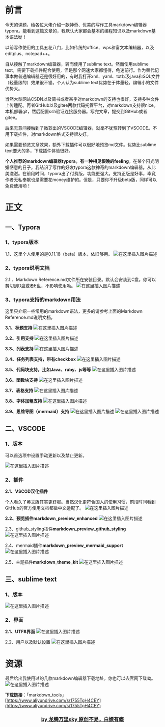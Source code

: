 ﻿# 前言

今天的课题，给各位大佬介绍一款神奇、优美的写作工具markdown编辑器typora。能看到这篇文章的，我默认大家都会基本的编程知识以及markdown基本语法呦！



以前写作使用的工具五花八门，比如传统的office、wps和富文本编辑器，以及editplus、notepad++。

自从接触了markdown编辑器，转而使用了sublime text。然而使用sublime text，需要下载插件配合使用，但是那个网速大家都懂得，龟速前行。作为替代记事本做普通编辑器还是很好用的，有时我打开xml、yaml、txt以及java和SQL文件（轻量级的）效果很不错。个人认为sublime text优势在于体量轻，编辑小的文件优势大。

当然大型网站CSDN以及简书或者某乎对markdown的支持也很好，支持多种文件上传适配。再者GitHub以及gitee两款代码托管平台，对markdown支持很nice。本机部署git，然后配置ssh验证连接服务器。写完文章，提交到GitHub或者gitee。

后来无意间接触到了微软出的VSCODE编辑器，就毫不犹豫转到了VSCODE。不用下载插件，对markdown格式支持很友好。

如果需要预览文章效果，额外下载插件可以很好地预览md文件。优势比sublime text要大的多，下载插件体验很好。



**个人推荐的markdown编辑器typora，有一种相见恨晚的feeling**。在某个阳光明媚惬意的日子，我结识了写作的好友typora这款神奇的markdown编辑器，从此美滋滋。在前段时间，typora出了付费版，功能更强大。支持正版是好事，毕竟作者无私奉献也是需要花money维护的。但是，只要你不升级beta版，同样可以免费使用哟！



# 正文



## 一、Typora

### 1、typora版本

1.1、这里个人使用的是0.11.18（beta）版本，依旧够用。
![在这里插入图片描述](https://img-blog.csdnimg.cn/605456cf9a9d4fb1b7968b77a1dd4e57.png?x-oss-process=,type_d3F5LXplbmhlaQ,shadow_50,text_Q1NETiBA6b6Z6IW-5LiH6YeMc2t5,size_19,color_FFFFFF,t_70,g_se,x_16#)



### 2、typora说明文档

2.1 、Markdown Reference.md文件所在安装目录。默认会安装到C盘，你可以剪切到D盘或者E盘，不影响使用呦。
![在这里插入图片描述](https://img-blog.csdnimg.cn/85a9d26147ed4499a0d62fe7850cae2c.png?x-oss-process=,type_d3F5LXplbmhlaQ,shadow_50,text_Q1NETiBA6b6Z6IW-5LiH6YeMc2t5,size_20,color_FFFFFF,t_70,g_se,x_16#)



### 3、typora支持的markdown用法

这里只介绍一些常用的markdown语法，更多的请参考上面的Markdown Reference.md说明文档。

**3.1、标题支持**
![在这里插入图片描述](https://img-blog.csdnimg.cn/1af5ffb1a5d2458e9032cb80ff92220b.png?x-oss-process=,type_d3F5LXplbmhlaQ,shadow_50,text_Q1NETiBA6b6Z6IW-5LiH6YeMc2t5,size_20,color_FFFFFF,t_70,g_se,x_16#)

**3.2、引用支持**
![在这里插入图片描述](https://img-blog.csdnimg.cn/debb3db87e7349f89e972284fa4f352f.png?x-oss-process=,type_d3F5LXplbmhlaQ,shadow_50,text_Q1NETiBA6b6Z6IW-5LiH6YeMc2t5,size_20,color_FFFFFF,t_70,g_se,x_16#)

**3.3、列表支持**
![在这里插入图片描述](https://img-blog.csdnimg.cn/318c3bb15dfc442d82c1ab08a370beda.png?x-oss-process=,type_d3F5LXplbmhlaQ,shadow_50,text_Q1NETiBA6b6Z6IW-5LiH6YeMc2t5,size_20,color_FFFFFF,t_70,g_se,x_16#)

**3.4、任务列表支持，带有checkbox**
![在这里插入图片描述](https://img-blog.csdnimg.cn/720b81b0fad34268abacb093892c3bce.png?x-oss-process=,type_d3F5LXplbmhlaQ,shadow_50,text_Q1NETiBA6b6Z6IW-5LiH6YeMc2t5,size_20,color_FFFFFF,t_70,g_se,x_16#)

**3.5、代码块支持，比如Java、ruby、js等等**
![在这里插入图片描述](https://img-blog.csdnimg.cn/14db86cd1b814043895b4d5b1565da3e.png?x-oss-process=,type_d3F5LXplbmhlaQ,shadow_50,text_Q1NETiBA6b6Z6IW-5LiH6YeMc2t5,size_20,color_FFFFFF,t_70,g_se,x_16#)

**3.6、函数块支持**
![在这里插入图片描述](https://img-blog.csdnimg.cn/14262d0046d14f70a8e4676e013c1e14.png?x-oss-process=,type_d3F5LXplbmhlaQ,shadow_50,text_Q1NETiBA6b6Z6IW-5LiH6YeMc2t5,size_20,color_FFFFFF,t_70,g_se,x_16#)

**3.7、表格支持**
![在这里插入图片描述](https://img-blog.csdnimg.cn/69ed8a6450e44677a60a960ed18ba152.png?x-oss-process=,type_d3F5LXplbmhlaQ,shadow_50,text_Q1NETiBA6b6Z6IW-5LiH6YeMc2t5,size_20,color_FFFFFF,t_70,g_se,x_16#)

**3.8、字体加粗支持**
![在这里插入图片描述](https://img-blog.csdnimg.cn/4e5d2d954f4a4e989ee742e57814f277.png?x-oss-process=,type_d3F5LXplbmhlaQ,shadow_50,text_Q1NETiBA6b6Z6IW-5LiH6YeMc2t5,size_20,color_FFFFFF,t_70,g_se,x_16#)

**3.9、思维导图（mermaid）支持**
![在这里插入图片描述](https://img-blog.csdnimg.cn/c35d308dfada42108aa9ca73b433b293.png?x-oss-process=,type_d3F5LXplbmhlaQ,shadow_50,text_Q1NETiBA6b6Z6IW-5LiH6YeMc2t5,size_20,color_FFFFFF,t_70,g_se,x_16#)
![在这里插入图片描述](https://img-blog.csdnimg.cn/e97f730c59564a59b76c8e168d9d79a0.png?x-oss-process=,type_d3F5LXplbmhlaQ,shadow_50,text_Q1NETiBA6b6Z6IW-5LiH6YeMc2t5,size_20,color_FFFFFF,t_70,g_se,x_16#)


## 二、VSCODE

### 1、版本
可以首选项中设置手动更新以及禁止更新。

![在这里插入图片描述](https://img-blog.csdnimg.cn/c8c08791f5824c22a7433bcc2e0432a3.png?x-oss-process=image/watermark,type_d3F5LXplbmhlaQ,shadow_50,text_Q1NETiBA6b6Z6IW-5LiH6YeMc2t5,size_17,color_FFFFFF,t_70,g_se,x_16#pic_center)



### 2、插件

**2.1、VSCOD汉化插件**

个人看久了英文版其实更舒服。当然汉化更符合国人的使用习惯，前段时间看到GitHub的官方使用文档都做中文适配了。
![在这里插入图片描述](https://img-blog.csdnimg.cn/6883b0e78d75423bb32069702c5d798b.png?x-oss-process=,type_d3F5LXplbmhlaQ,shadow_50,text_Q1NETiBA6b6Z6IW-5LiH6YeMc2t5,size_20,color_FFFFFF,t_70,g_se,x_16#)

**2.2、预览插件markdown_preview_enhanced**
![在这里插入图片描述](https://img-blog.csdnimg.cn/f68a58b43d854a8e85accdd04d5e5265.png?x-oss-process=,type_d3F5LXplbmhlaQ,shadow_50,text_Q1NETiBA6b6Z6IW-5LiH6YeMc2t5,size_20,color_FFFFFF,t_70,g_se,x_16#)

2.3、github_styling插件**markdown_preview_github_styling**
![在这里插入图片描述](https://img-blog.csdnimg.cn/a2f19ab6464642289c29ec330d2d38f7.png?x-oss-process=,type_d3F5LXplbmhlaQ,shadow_50,text_Q1NETiBA6b6Z6IW-5LiH6YeMc2t5,size_20,color_FFFFFF,t_70,g_se,x_16#)

2.4、mermaid插件**markdown_preview_mermaid_support**
![在这里插入图片描述](https://img-blog.csdnimg.cn/b4c5c61470284c30b1bb04dd1a44198f.png?x-oss-process=,type_d3F5LXplbmhlaQ,shadow_50,text_Q1NETiBA6b6Z6IW-5LiH6YeMc2t5,size_20,color_FFFFFF,t_70,g_se,x_16#)

2.5、主题插件**markdown_theme_kit**
![在这里插入图片描述](https://img-blog.csdnimg.cn/b6428c70ff3c4c509ca85ca021e203df.png?x-oss-process=,type_d3F5LXplbmhlaQ,shadow_50,text_Q1NETiBA6b6Z6IW-5LiH6YeMc2t5,size_20,color_FFFFFF,t_70,g_se,x_16#)



## 三、sublime text

### 1、版本
![在这里插入图片描述](https://img-blog.csdnimg.cn/98dcbe621f7f46f79e75fcb73941ba8c.png?x-oss-process=,type_d3F5LXplbmhlaQ,shadow_50,text_Q1NETiBA6b6Z6IW-5LiH6YeMc2t5,size_11,color_FFFFFF,t_70,g_se,x_16#)



### 2、界面

**2.1、UTF8界面**
![在这里插入图片描述](https://img-blog.csdnimg.cn/79f0af2a81724308a4643ce2514cb4ec.png?x-oss-process=,type_d3F5LXplbmhlaQ,shadow_50,text_Q1NETiBA6b6Z6IW-5LiH6YeMc2t5,size_20,color_FFFFFF,t_70,g_se,x_16#)

2.2、用户以及默认设置
![在这里插入图片描述](https://img-blog.csdnimg.cn/354d0770d513409cb1994cb3809f1253.png?x-oss-process=,type_d3F5LXplbmhlaQ,shadow_50,text_Q1NETiBA6b6Z6IW-5LiH6YeMc2t5,size_20,color_FFFFFF,t_70,g_se,x_16#)



# 资源

最后给出我使用过的几款markdown编辑器下载地址，你也可以去官网下载呦。
![在这里插入图片描述](https://img-blog.csdnimg.cn/b9a69d18e92d4ef4b9325e623478b6bc.png?x-oss-process=,type_d3F5LXplbmhlaQ,shadow_50,text_Q1NETiBA6b6Z6IW-5LiH6YeMc2t5,size_20,color_FFFFFF,t_70,g_se,x_16#)

**下载链接**：「markdown_tools」[https://www.aliyundrive.com/s/1755TgH4CEY](https://www.aliyundrive.com/s/1755TgH4CEY)


<H3 align=center><a href="https://blog.csdn.net/Tolove_dream">by 龙腾万里sky 原创不易，白嫖有瘾</a></H3>
